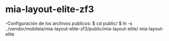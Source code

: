 # mia-layout-elite-zf3

-Configuración de los archivos publicos: $ cd public/ $ ln -s ../vendor/mobileia/mia-layout-elite-zf3/public/mia-layout-elite/ mia-layout-elite